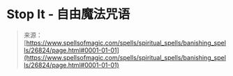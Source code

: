 <!--yml

category: 未分类

date: 2024-06-12 19:15:20

-->

# Stop It - 自由魔法咒语

> 来源：[https://www.spellsofmagic.com/spells/spiritual_spells/banishing_spells/26824/page.html#0001-01-01](https://www.spellsofmagic.com/spells/spiritual_spells/banishing_spells/26824/page.html#0001-01-01)
